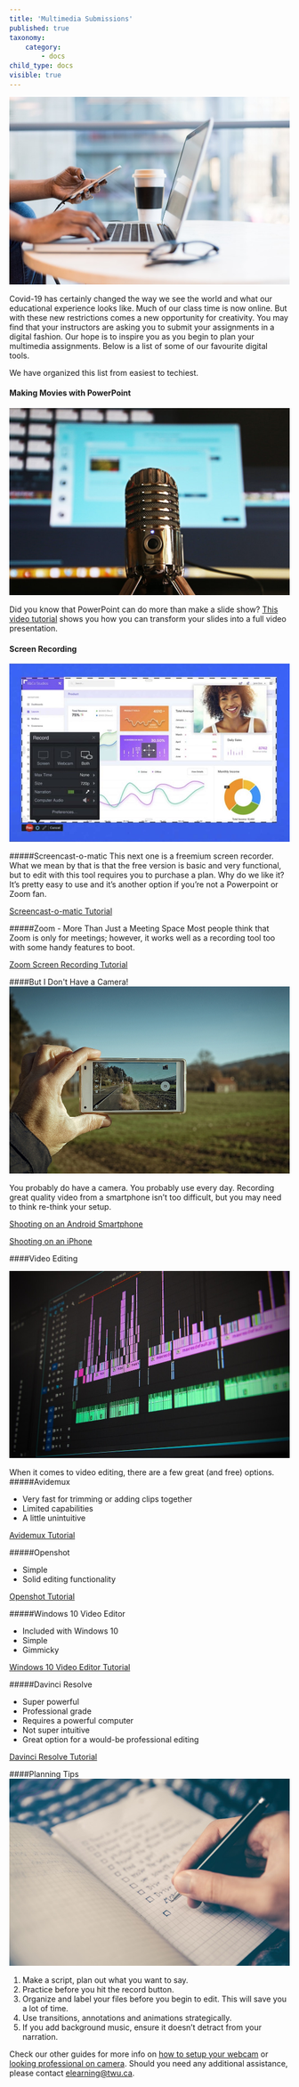 ```yaml
---
title: 'Multimedia Submissions'
published: true
taxonomy:
    category:
        - docs
child_type: docs
visible: true
---
```

![a student working at her computer](multimedia.jpg  "multimedia" )

Covid-19 has certainly changed the way we see the world and what our educational experience looks like. Much of our class time is now online. But with these new restrictions comes a new opportunity for creativity. You may find that your instructors are asking you to submit your assignments in a digital fashion.  Our hope is to inspire you as you begin to plan your multimedia assignments. Below is a list of some of our favourite digital tools.

We have organized this list from easiest to techiest.   

#### Making Movies with PowerPoint
![a microphone in front of a blurry computer screen](powerpoint.jpg "PowerPoint")

Did you know that PowerPoint can do more than make a slide show?  [This video tutorial](https://youtu.be/D8JV3w4TOVw)  shows you how you can transform your slides into a full video presentation.

#### Screen Recording
![A screen capture from screencast-o-matic software](screencast-o-matic.jpg "PowerPoint")

#####Screencast-o-matic
This next one is a freemium screen recorder.  What we mean by that is that the free version is basic and very functional, but to edit with this tool requires you to purchase a plan.  Why do we like it?  It’s pretty easy to use and it’s another option if you’re not a Powerpoint or Zoom fan.

[Screencast-o-matic Tutorial](https://screencast-o-matic.com/tutorial/welcome-to-screencast-o-matic)

#####Zoom - More Than Just a Meeting Space
Most people think that Zoom is only for meetings; however, it works well as a recording tool too with some handy features to boot.  

[Zoom Screen Recording Tutorial](https://youtu.be/yii4M5204SE)

####But I Don't Have a Camera!
![man shooting video with a smartphone](phone.jpg  "multimedia" )

You probably do have a camera. You probably use every day. Recording great quality video from a smartphone isn’t too difficult, but you may need to think re-think your setup.

[Shooting on an Android Smartphone](https://youtu.be/8YiwBsTQ_c0)

[Shooting on an iPhone](https://youtu.be/Co21Gw7zqNY)

####Video Editing

![picture of an editing timeline, non-linear editor](editing.jpg)

When it comes to video editing, there are a few great (and free) options.
#####Avidemux
* Very fast for trimming or adding clips together
* Limited capabilities
* A little unintuitive

[Avidemux Tutorial](https://web.microsoftstream.com/video/3cb88467-895c-4ab9-8e43-47b171714d48)

#####Openshot
* Simple
* Solid editing functionality

[Openshot Tutorial](https://youtu.be/TeKRsMO_6Rw)

#####Windows 10 Video Editor
* Included with Windows 10
* Simple
* Gimmicky

[Windows 10 Video Editor Tutorial](https://youtu.be/t6yQwLuoO3w)

#####Davinci Resolve
* Super powerful
* Professional grade
* Requires a powerful computer
* Not super intuitive
* Great option for a would-be professional editing

[Davinci Resolve Tutorial](https://youtu.be/63Ln33O4p4c)

####Planning Tips
![student making a plan in their notbook](planning.jpg)
1. Make a script, plan out what you want to say.
2. Practice before you hit the record button.
3. Organize and label your files before you begin to edit. This will save you a lot of time.
4. Use transitions, annotations and animations strategically.
5. If you add background music, ensure it doesn’t detract from your narration.


Check our other guides for more info on [how to setup your webcam](https://create.twu.ca/help/online-learning-on-ramp/quick-start-guides/video) or [looking professional on camera](https://create.twu.ca/help/online-learning-on-ramp/quick-start-guides/on-screen). Should you need any additional assistance, please contact [elearning@twu.ca](mailto:elearning@twu.ca).
